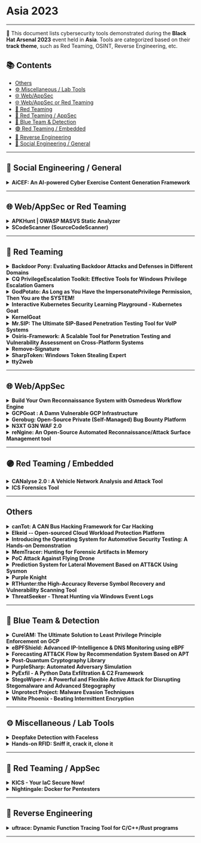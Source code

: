 # Asia 2023
---
📍 This document lists cybersecurity tools demonstrated during the **Black Hat Arsenal 2023** event held in **Asia**.
Tools are categorized based on their **track theme**, such as Red Teaming, OSINT, Reverse Engineering, etc.

## 📚 Contents
- [Others](#others)
- [⚙️ Miscellaneous / Lab Tools](#⚙️-miscellaneous-lab-tools)
- [🌐 Web/AppSec](#🌐-webappsec)
- [🌐 Web/AppSec or Red Teaming](#🌐-webappsec-or-red-teaming)
- [🔴 Red Teaming](#🔴-red-teaming)
- [🔴 Red Teaming / AppSec](#🔴-red-teaming-appsec)
- [🔵 Blue Team & Detection](#🔵-blue-team-detection)
- [🟣 Red Teaming / Embedded](#🟣-red-teaming-embedded)
- [🧠 Reverse Engineering](#🧠-reverse-engineering)
- [🧠 Social Engineering / General](#🧠-social-engineering-general)
---
## 🧠 Social Engineering / General
<details><summary><strong>AiCEF: An AI-powered Cyber Exercise Content Generation Framework</strong></summary>

![Asia 2023](https://img.shields.io/badge/Asia%202023-green) ![Category: 🧠 Social Engineering / General](https://img.shields.io/badge/Category:%20🧠%20Social%20Engineering%20/%20General-pink) ![Constantinos Patsakis](https://img.shields.io/badge/Constantinos%20Patsakis-informational) ![Alexandros Zacharis](https://img.shields.io/badge/Alexandros%20Zacharis-informational) ![Razvan Gavrila](https://img.shields.io/badge/Razvan%20Gavrila-informational)

🔗 **Link:** Not Available  
📝 **Description:** The core idea of AiCEF, is to harness the intelligence that is available from online and MISP reports, as well as threat groups' activities, arsenal etc., from, e.g., MITRE, to create relevant and timely cybersecurity exercises. To this end, we have developed a specialised ontology called Cyber Exercise Scenario Ontology (CESO), which extends STIX [2]. The core idea is to map reports; both from online resources and MISP, via a common ontology to graphs. This way, we abstract the events from the reports in a machine-readable form. The produced graphs can be infused with additional intelligence, e.g. the threat actor profile from MITRE, also mapped in our ontology. While this may fill gaps that would be missing from a report, one can also manipulate the graph to create custom and unique models. Finally, we exploit transformer-based language models like GPT to convert the graph into text that can serve as the scenario of a cybersecurity exercise.
We have tested and validated AiCEF with a group of experts in cybersecurity exercises, and the results clearly show that AiCEF significantly augments the capabilities in creating timely and relevant cybersecurity exercises in terms of both quality and time.

</details>

---
## 🌐 Web/AppSec or Red Teaming
<details><summary><strong>APKHunt | OWASP MASVS Static Analyzer</strong></summary>

![Asia 2023](https://img.shields.io/badge/Asia%202023-green) ![Category: 🌐 Web/AppSec or Red Teaming](https://img.shields.io/badge/Category:%20🌐%20Web/AppSec%20or%20Red%20Teaming-blue) ![Sumit Kalaria](https://img.shields.io/badge/Sumit%20Kalaria-informational) ![Mrunal Chawda](https://img.shields.io/badge/Mrunal%20Chawda-informational)

🔗 **Link:** [APKHunt | OWASP MASVS Static Analyzer](https://github.com/Cyber-Buddy/APKHunt)  
📝 **Description:** APKHunt is a comprehensive static code analysis tool for Android apps that is based on the OWASP MASVAS framework. The OWASP MASVS (Mobile Application Security Verification Standard) is the industry standard for mobile app security. APKHunt is intended primarily for mobile app developers and security testers, but it can be used by anyone to identify and address potential security vulnerabilities in their code.

With APKHunt, mobile software architects or developers can conduct thorough code reviews to ensure the security and integrity of their mobile applications, while security testers can use the tool to confirm the completeness and consistency of their test results. Whether you're a developer looking to build secure apps or an infosec tester charged with ensuring their security, APKHunt can be an invaluable resource for your work.

Key features of APKHunt:
- Scan coverage: Covers most of the SAST (Static Application Security Testing) related test cases of the OWASP MASVS framework.
- Optimised scanning: Specific rules are designed to check for particular security sinks, resulting in an almost accurate scanning process.
- Low false-positive rate: Designed to pinpoint and highlight the exact location of potential vulnerabilities in the source code.
- Output format: Results are provided in a TXT file format for easy readability for end-users.

Current Limitation:
- Supporting OS/Language: Capable of scanning the source code of an android APK file and is only supported on Linux environments.

Upcoming Features:
- Scanning of multiple APK files at the same time
- More output format such as HTML
- Integration with third-party tools

</details>

<details><summary><strong>SCodeScanner (SourceCodeScanner)</strong></summary>

![Asia 2023](https://img.shields.io/badge/Asia%202023-green) ![Category: 🌐 Web/AppSec or Red Teaming](https://img.shields.io/badge/Category:%20🌐%20Web/AppSec%20or%20Red%20Teaming-blue) ![Utkarsh Agrawal](https://img.shields.io/badge/Utkarsh%20Agrawal-informational)

🔗 **Link:** Not Available  
📝 **Description:** None

</details>

---
## 🔴 Red Teaming
<details><summary><strong>Backdoor Pony: Evaluating Backdoor Attacks and Defenses in Different Domains</strong></summary>

![Asia 2023](https://img.shields.io/badge/Asia%202023-green) ![Category: 🔴 Red Teaming](https://img.shields.io/badge/Category:%20🔴%20Red%20Teaming-red) ![Stefanos Koffas](https://img.shields.io/badge/Stefanos%20Koffas-informational)

🔗 **Link:** Not Available  
📝 **Description:** Outsourced training and crowdsourced datasets lead to a new threat for deep
learning models: the backdoor attack. In this attack, the adversary inserts a
secret functionality in a model, activated through malicious inputs. Backdoor
attacks represent an active research area due to diverse settings where they
represent a real threat. Still, there is no framework to evaluate existing
attacks and defenses in different domains. Only a few toolboxes have been
implemented, but most of them focus on computer vision and are difficult
to use. To bridge this gap, we present Backdoor Pony, a framework for
evaluating attacks and defenses in different domains through a user-friendly
GUI.

</details>

<details><summary><strong>CQ PrivilegeEscalation Toolkit: Effective Tools for Windows Privilege Escalation Gamers</strong></summary>

![Asia 2023](https://img.shields.io/badge/Asia%202023-green) ![Category: 🔴 Red Teaming](https://img.shields.io/badge/Category:%20🔴%20Red%20Teaming-red) ![Paula Januszkiewicz](https://img.shields.io/badge/Paula%20Januszkiewicz-informational) ![Mike Jankowski-Lorek](https://img.shields.io/badge/Mike%20Jankowski-Lorek-informational)

🔗 **Link:** Not Available  
📝 **Description:** CQURE PE Toolkit is focused on Windows Privilege Escalation tactics and techniques created to help to improve every privilege escalation game. This toolkit guides you through the process of exploiting a bug or design flaw in an operating system or software to gain elevated privileges to resources that are normally highly protected. Once you know what to look for and what to ignore, Privilege Escalation will become so much easier. This powerful toolkit is tremendously useful for those who are interested in penetration testing and professionals engaged in pen-testing who work in the areas of databases, systems, networks, or application administration.

</details>

<details><summary><strong>GodPotato: As Long as You Have the ImpersonatePrivilege Permission, Then You are the SYSTEM!</strong></summary>

![Asia 2023](https://img.shields.io/badge/Asia%202023-green) ![Category: 🔴 Red Teaming](https://img.shields.io/badge/Category:%20🔴%20Red%20Teaming-red) ![yichen zhang](https://img.shields.io/badge/yichen%20zhang-informational) ![Linhong Cao](https://img.shields.io/badge/Linhong%20Cao-informational)

🔗 **Link:** Not Available  
📝 **Description:** Based on the history of Potato privilege escalation for 6 years, from the beginning of RottenPotato to the end of JuicyPotatoNG, I discovered a new technology by researching DCOM, which enables privilege escalation in Windows 2012 - Windows 2022, now as long as you have "ImpersonatePrivilege" permission. Then you are "NT AUTHORITY\SYSTEM", usually WEB services and database services have "ImpersonatePrivilege" permissions.



Potato privilege escalation is usually used when we obtain WEB/database privileges. We can elevate a service user with low privileges to "NT AUTHORITY\SYSTEM" privileges.
However, the historical Potato has no way to run on the latest Windows system. When I was researching DCOM, I found a new method that can perform privilege escalation. There are some defects in rpcss when dealing with oxid, and rpcss is a service that must be opened by the system. , so it can run on almost any Windows OS, I named it GodPotato

</details>

<details><summary><strong>Interactive Kubernetes Security Learning Playground - Kubernetes Goat</strong></summary>

![Asia 2023](https://img.shields.io/badge/Asia%202023-green) ![Category: 🔴 Red Teaming](https://img.shields.io/badge/Category:%20🔴%20Red%20Teaming-red) ![Madhu Akula](https://img.shields.io/badge/Madhu%20Akula-informational)

🔗 **Link:** [Interactive Kubernetes Security Learning Playground - Kubernetes Goat](https://github.com/madhuakula/kubernetes-goat)  
📝 **Description:** Kubernetes Goat is an interactive Kubernetes security learning playground. It has intentionally vulnerable by design scenarios to showcase the common misconfigurations, real-world vulnerabilities, and security issues in Kubernetes clusters, containers, and cloud native environments.

It's tough to learn and understand Kubernetes security safely, practically, and efficiently. So here we come to solve this problem not only for security researchers but also to showcase how we can leverage it for attackers, defenders, developers, DevOps teams, and anyone interested in learning Kubernetes security. We are also helping products & vendors to showcase their product or tool's effectiveness by using these playground scenarios and also help them to use this to educate their customers and organizations. This project is a place to share knowledge with the community in well-documented quality content in hands-on scenario approaches.

</details>

<details><summary><strong>KernelGoat</strong></summary>

![Asia 2023](https://img.shields.io/badge/Asia%202023-green) ![Category: 🔴 Red Teaming](https://img.shields.io/badge/Category:%20🔴%20Red%20Teaming-red) ![Shivankar Madaan](https://img.shields.io/badge/Shivankar%20Madaan-informational)

🔗 **Link:** [KernelGoat](https://github.com/Rnalter/KernelGoat)  
📝 **Description:** "KernelGoat is a 'Vulnerable by Design' Linux kernel environment to learn and practice Kernel security issues"

</details>

<details><summary><strong>Mr.SIP: The Ultimate SIP-Based Penetration Testing Tool for VoIP Systems</strong></summary>

![Asia 2023](https://img.shields.io/badge/Asia%202023-green) ![Category: 🔴 Red Teaming](https://img.shields.io/badge/Category:%20🔴%20Red%20Teaming-red) ![Ismail Melih Tas](https://img.shields.io/badge/Ismail%20Melih%20Tas-informational) ![Neslisah Topcu](https://img.shields.io/badge/Neslisah%20Topcu-informational)

🔗 **Link:** Not Available  
📝 **Description:** Mr.SIP is a cutting-edge penetration testing tool designed specifically for VoIP systems. It is the most advanced and comprehensive offensive security tool available in the market for VoIP systems. Developed to assist security experts and system administrators in assessing the security of their VoIP systems and evaluating potential risks, Mr.SIP Pro offers a wide range of features to aid in this process.

Mr.SIP Pro enables users to discover VoIP servers and active users on the network, intercept and manipulate call data, crack user passwords, and identify and report on security vulnerabilities, exploits, and misconfigurations. It also provides a framework for creating advanced, stateful attack scenarios, such as stateful TDoS (Telephony Denial of Service) attacks. Additionally, it allows users to test the server's protocol stack for undiscovered zero-day vulnerabilities by sending irregular messages. With Mr.SIP Pro, security experts and system administrators can have complete visibility and control over their VoIP systems, enabling them to proactively identify and mitigate potential threats.

</details>

<details><summary><strong>Osiris-Framework: A Scalable Tool for Penetration Testing and Vulnerability Assessment on Cross-Platform Systems</strong></summary>

![Asia 2023](https://img.shields.io/badge/Asia%202023-green) ![Category: 🔴 Red Teaming](https://img.shields.io/badge/Category:%20🔴%20Red%20Teaming-red) ![Luis Eduardo Jacome Valencia](https://img.shields.io/badge/Luis%20Eduardo%20Jacome%20Valencia-informational) ![Samir Sanchez Garnica](https://img.shields.io/badge/Samir%20Sanchez%20Garnica-informational)

🔗 **Link:** Not Available  
📝 **Description:** Abstract—Osiris-Framework V1.337 is an open-source project designed to assist security researchers in penetration testing and vulnerability assessment exercises through unique features such as 0-days and helpers, custom-made modules, and the ability to provide valuable information about vulnerabilities in a specific target. Additionally, the framework can be executed in multi-platform systems which allows security researchers to perform audits from geographically widespread locations.

</details>

<details><summary><strong>Remove-Signature</strong></summary>

![Asia 2023](https://img.shields.io/badge/Asia%202023-green) ![Category: 🔴 Red Teaming](https://img.shields.io/badge/Category:%20🔴%20Red%20Teaming-red) ![Yuya Chudo](https://img.shields.io/badge/Yuya%20Chudo-informational)

🔗 **Link:** Not Available  
📝 **Description:** Remove-Signature is a tool designed to automate the process of generating a payload that can bypass anti-virus detection.

During red team testing, red team operators often need to prepare a payload that will not be detected by anti-virus software in order to be successful. One way to do this is to identify where the signatures used by anti-virus software are located in the payload, and then modifies bytes of the locations so that the modified payload will not be detected as malicious. This process can be time-consuming.

Remove-Signature aims to automate this process by identifying the signatures in the payload, and modifying a single byte of the signatures location in a way that will bypass anti-virus detection, while still maintaining the functionality of the payload. The tool understands the PE file format and only makes modifications that will not affect the payload's functionality. Unlike other existing tools that can only identify signatures, Remove-Signature is able to automatically generate a modified payload that can evade anti-virus detection.

The use of Remove-Signature can help to reduce the workload of red team operators and allow them to focus on other aspects of the red team engagement.

</details>

<details><summary><strong>SharpToken: Windows Token Stealing Expert</strong></summary>

![Asia 2023](https://img.shields.io/badge/Asia%202023-green) ![Category: 🔴 Red Teaming](https://img.shields.io/badge/Category:%20🔴%20Red%20Teaming-red) ![yichen zhang](https://img.shields.io/badge/yichen%20zhang-informational)

🔗 **Link:** Not Available  
📝 **Description:** During red team lateral movement, we often need to steal the permissions of other users. Under the defense of modern EDR, it is difficult for us to use Mimikatz to obtain other user permissions, and if the target user has no process alive, we have no way to use "OpenProcessToken" to steal Token.


SharpToken is a tool for exploiting Token leaks. It can find leaked Tokens from all processes in the system and use them. If you are a low-privileged service user, you can even use it to upgrade to "NT AUTHORITY\SYSTEM" privileges, and you can switch to the target user's desktop to do more without the target user's password. ..

</details>

<details><summary><strong>tty2web</strong></summary>

![Asia 2023](https://img.shields.io/badge/Asia%202023-green) ![Category: 🔴 Red Teaming](https://img.shields.io/badge/Category:%20🔴%20Red%20Teaming-red) ![Vlatko Kosturjak](https://img.shields.io/badge/Vlatko%20Kosturjak-informational)

🔗 **Link:** [tty2web](https://github.com/kost/tty2web/blob/master/LICENSE)  
📝 **Description:** tty2web can take any console program and convert it into a web application. It provides a proper console for your shell needs directly inside your browser, which means programs like vim, mc, or any program that needs tty will work as expected by default. Features include support for both bind and reverse mode, which is useful for penetration testing and NAT traversal, bidirectional file transfer, reverse SOCKS 5 functionality by emulating the regeorg interface, and API support for executing commands (imagine having a RESTful interface to your operating system shell). It supports collaboration and sharing between teams, is multiplatform, and runs well on Unix/Linux-based OSs running container payloads. It is based on gotty but has been heavily improved for security and penetration tester needs.

</details>

---
## 🌐 Web/AppSec
<details><summary><strong>Build Your Own Reconnaissance System with Osmedeus Workflow Engine</strong></summary>

![Asia 2023](https://img.shields.io/badge/Asia%202023-green) ![Category: 🌐 Web/AppSec](https://img.shields.io/badge/Category:%20🌐%20Web/AppSec-blue) ![Ai Ho](https://img.shields.io/badge/Ai%20Ho-informational)

🔗 **Link:** [Build Your Own Reconnaissance System with Osmedeus Workflow Engine](https://github.com/j3ssie/osmedeus)  
📝 **Description:** Osmedeus is a is a workflow framework designed to perform reconnaissance, with a focus on identifying the attack surface and conducting security testing on the specified target, including vulnerability scanning, port scanning, and content discovery

</details>

<details><summary><strong>GCPGoat : A Damn Vulnerable GCP Infrastructure</strong></summary>

![Asia 2023](https://img.shields.io/badge/Asia%202023-green) ![Category: 🌐 Web/AppSec](https://img.shields.io/badge/Category:%20🌐%20Web/AppSec-blue) ![Shantanu Kale](https://img.shields.io/badge/Shantanu%20Kale-informational) ![Rishappreet Singh Moonga](https://img.shields.io/badge/Rishappreet%20Singh%20Moonga-informational) ![Ravi Verma](https://img.shields.io/badge/Ravi%20Verma-informational) ![Govind Krishna](https://img.shields.io/badge/Govind%20Krishna-informational)

🔗 **Link:** Not Available  
📝 **Description:** GCPGoat is a vulnerable by design infrastructure on GCP featuring the latest released OWASP Top 10 web application security risks (2021) and other misconfiguration based on services such as IAM, Storage Bucket, Cloud Functions and Compute Engine. GCPGoat mimics real-world infrastructure but with added vulnerabilities. It features multiple escalation paths and is focused on a black-box approach.

</details>

<details><summary><strong>Gerobug: Open-Source Private (Self-Managed) Bug Bounty Platform</strong></summary>

![Asia 2023](https://img.shields.io/badge/Asia%202023-green) ![Category: 🌐 Web/AppSec](https://img.shields.io/badge/Category:%20🌐%20Web/AppSec-blue) ![Billy Sudarsono](https://img.shields.io/badge/Billy%20Sudarsono-informational) ![Felix Alexander](https://img.shields.io/badge/Felix%20Alexander-informational) ![Jessica Geofanie Ganadhi](https://img.shields.io/badge/Jessica%20Geofanie%20Ganadhi-informational) ![Yohan Muliono](https://img.shields.io/badge/Yohan%20Muliono-informational)

🔗 **Link:** Not Available  
📝 **Description:** Are you a company, planning to have your own bug bounty program, with minimum budget? We got you!

We are aware that some organizations have had difficulty establishing their own bug bounty program.
If you know what you're doing, using a third-party managed platform usually comes with a hefty price tag and increased security concerns.
However, creating your own independently run platform will take time and effort.

GEROBUG FEATURES:
Homepage
This should be the only page accessible by public, which contains Rules and Guidelines for your bug bounty program.

Email Parser
Bug Hunter will submit their findings by email, which Gerobug will parse, filter, and show them on dashboard.

Auto Reply and Notification
Bug Hunter's inquiries will be automatically replied and notified if there any updates on their report.
Company will also be notified via Slack if there any new report.

Report Management
Manage reports easily using a kanban model.

Report Filtering and Flagging
Reports from Bug Hunter will be filtered and flagged if there are duplicate indication.

Email Blacklisting
Gerobug can temporarily block and release emails that conducted spam activity

Auto Generate Certificate
We can generate certificate of appreciations for bug hunters so you don't have to ;)

Hall of Fame / Wall of fame / Leaderboard
Yeah we have it too

</details>

<details><summary><strong>N3XT G3N WAF 2.0</strong></summary>

![Asia 2023](https://img.shields.io/badge/Asia%202023-green) ![Category: 🌐 Web/AppSec](https://img.shields.io/badge/Category:%20🌐%20Web/AppSec-blue) ![Pengfei Yu](https://img.shields.io/badge/Pengfei%20Yu-informational) ![Bosen Zhang](https://img.shields.io/badge/Bosen%20Zhang-informational)

🔗 **Link:** Not Available  
📝 **Description:** Previously, we introduced N3XT G3N WAF (NGWAF) 1.0 at BHUSA 2022. The novel WAF 3.0 tool that seeks to relieve complex and difficult WAF detection mechanism with detection utilising a Sequential Neural Network (SNN) and traps attackers through a custom honeypotted environment. These assets are all dockerised for scalability.

However, further experiments have proven that a SNN may not be the most optimal when it comes down to contextualised defence as it processes information in a step by step and sequential manner. It gets relatively cumbersome and ineffective detecting chained or contexualised attacks. Both of which are extremely common in today's attacks.

Thus, we took another approach by swapping out our "brains". We revamped the SNN and went with a Recurrent Neural Network (RNN). The RNN is a much better choice for contextualised defense as the output of each layer is fed back as the input of the same layer. Thus, this allows the network to maintain a "memory" of the data it has processed. Our latest model is a RNN with a bi-directional LSTM module, it has an accuracy of 0.995 and a f1 score of 0.993.

We have also upgraded NGWAF's scalability in model deployment, model maintenance and the overall detection pipeline. This is all done with cloudifying the operations of the entire Machine Learning detection module. As compared to version 1.0 where users have to install and run the entire framework on their local system, NGWAF 2.0 has employed Infrastructure-as-Code (IaC) scripts, which auto-deploys the machine learning model's training & maintenance pipeline onto AWS resources (Sagemaker). The detection module has also been shifted from local deployment to AWS Sagemaker where we are able to standardise the hardware utilised for the ML model. This also allows further decoupling of the detection module from the rest of the system and allow for greater customisability.

BHUSA 2022 - Version 01: (https://www.blackhat.com/us-22/arsenal/schedule/index.html#nxt-gn-waf-ml-based-waf-with-retraining-and-detainment-through-honeypots-26609)

</details>

<details><summary><strong>reNgine: An Open-Source Automated Reconnaissance/Attack Surface Management tool</strong></summary>

![Asia 2023](https://img.shields.io/badge/Asia%202023-green) ![Category: 🌐 Web/AppSec](https://img.shields.io/badge/Category:%20🌐%20Web/AppSec-blue) ![Yogesh Ojha](https://img.shields.io/badge/Yogesh%20Ojha-informational)

🔗 **Link:** Not Available  
📝 **Description:** None

</details>

---
## 🟣 Red Teaming / Embedded
<details><summary><strong>CANalyse 2.0 : A Vehicle Network Analysis and Attack Tool</strong></summary>

![Asia 2023](https://img.shields.io/badge/Asia%202023-green) ![Category: 🟣 Red Teaming / Embedded](https://img.shields.io/badge/Category:%20🟣%20Red%20Teaming%20/%20Embedded-purple) ![Kartheek Lade](https://img.shields.io/badge/Kartheek%20Lade-informational)

🔗 **Link:** [CANalyse 2.0 : A Vehicle Network Analysis and Attack Tool](https://github.com/canalyse/CANalyse-2.0)  
📝 **Description:** CANalyse is a software tool built to analyse the log files in a creative powerful way to find out unique data sets automatically and inject the refined payload back into vehicle network. It can also connect to simple interfaces such as Telegram for remote control. Basically, while using this tool you can provide your bot-ID and be able to use the tool's inbuilt IDE over the internet through telegram.

CANalyse uses python-can library to sniff vehicle network packets and analyse the gathered information and uses the analysed information to command & control certain functions of the vehicle. CANalyse can be installed inside a raspberry-PI, to exploit the vehicle through a telegram bot by recording and analysing the vehicle network.

</details>

<details><summary><strong>ICS Forensics Tool</strong></summary>

![Asia 2023](https://img.shields.io/badge/Asia%202023-green) ![Category: 🟣 Red Teaming / Embedded](https://img.shields.io/badge/Category:%20🟣%20Red%20Teaming%20/%20Embedded-purple) ![Ori Perez](https://img.shields.io/badge/Ori%20Perez-informational) ![yogev shitrit](https://img.shields.io/badge/yogev%20shitrit-informational)

🔗 **Link:** Not Available  
📝 **Description:** ICS Forensics Tools is an open source forensic toolkit for analyzing Industrial PLC metadata and project files. Microsoft ICS Forensics Tools enables investigators to identify suspicious artifacts on ICS environment for detection of compromised devices during incident response or manual check. ICS Forensics Tools is open source, which allows investigators to verify the actions of the tool or customize it to specific needs, currently support Siemens S7.

</details>

---
## Others
<details><summary><strong>canTot: A CAN Bus Hacking Framework for Car Hacking</strong></summary>

![Asia 2023](https://img.shields.io/badge/Asia%202023-green) ![Category: Others](https://img.shields.io/badge/Category:%20Others-lightgrey) ![Jay Turla](https://img.shields.io/badge/Jay%20Turla-informational)

🔗 **Link:** [canTot: A CAN Bus Hacking Framework for Car Hacking](https://github.com/shipcod3/canTot)  
📝 **Description:** canTot is a CAN Bus hacking framework that focuses on known CAN Bus vulnerabilities or fun CAN Bus hacks. It is a Python-based CLI framework based on sploitkit and is easy to use because it is similar to working with Metasploit. It can also be used as a guide for pentesting vehicles and learning python for Car Hacking the easier way. This is not to reinvent the wheel of known CAN fuzzers, car exploration tools like caring caribou, or other great CAN analyzers out there. But to combine all the known vulnerabilities and fun CAN bus hacks in automotive security.

</details>

<details><summary><strong>Elkeid -- Open-sourced Cloud Workload Protection Platform</strong></summary>

![Asia 2023](https://img.shields.io/badge/Asia%202023-green) ![Category: Others](https://img.shields.io/badge/Category:%20Others-lightgrey) ![Enzhe Lu](https://img.shields.io/badge/Enzhe%20Lu-informational) ![Yue Chen](https://img.shields.io/badge/Yue%20Chen-informational) ![Alkene Pan](https://img.shields.io/badge/Alkene%20Pan-informational) ![Pengbo Yao](https://img.shields.io/badge/Pengbo%20Yao-informational)

🔗 **Link:** Not Available  
📝 **Description:** Ekeid is an open-source solution that is derived from ByteDance's internal best practices, which can meet the security requirements of various workloads such as hosts, containers, container clusters, and Serverless. With the unified design and integration of HIDS, Container Security, RASP, and K8S auditions all into one platform to meet the complex security requirements of different workload capacities in the current industry. At the same time, it can also implement multi-component capability association. The most valuable part is that each component of Elkeid has passed ByteDance's massive data and years of practical testing.

</details>

<details><summary><strong>Introducing the Operating System for Automotive Security Testing: A Hands-on Demonstration</strong></summary>

![Asia 2023](https://img.shields.io/badge/Asia%202023-green) ![Category: Others](https://img.shields.io/badge/Category:%20Others-lightgrey) ![RAVI RAJPUT](https://img.shields.io/badge/RAVI%20RAJPUT-informational)

🔗 **Link:** [Introducing the Operating System for Automotive Security Testing: A Hands-on Demonstration](https://github.com/MinghuiChen43/awesome-trustworthy-deep-learning/blob/master/FULL_LIST.md)  
📝 **Description:** Automotive security is a critical concern as vehicles become more connected and autonomous. To ensure the security of these systems, specialized operating systems are needed for testing and evaluating their vulnerabilities.

Our presentation introduces a new operating system for automotive security testing, designed specifically for this purpose. This operating system includes a range of tools and features that are essential for testing the security of automotive systems, such as support for different communication protocols and hardware interfaces. In particular, it includes tools for testing BLE, WiFi, and automotive ethernet, as well as a CAN testing setup.

In addition to these features, the operating system includes automation tools and a test lab to allow attendees to practice and apply their knowledge. This makes it an ideal platform for hands-on learning and experimentation.

By using this operating system, attendees will be able to test the security of their automotive systems and identify potential vulnerabilities. They will also gain practical experience in using the tools and techniques needed to secure these systems and prevent attacks.

Overall, our presentation provides a valuable resource for anyone interested in securing the increasingly complex and connected systems found in modern vehicles. By understanding the capabilities and limitations of this operating system, attendees will be better equipped to secure their own automotive systems and prevent vulnerabilities.

</details>

<details><summary><strong>MemTracer: Hunting for Forensic Artifacts in Memory</strong></summary>

![Asia 2023](https://img.shields.io/badge/Asia%202023-green) ![Category: Others](https://img.shields.io/badge/Category:%20Others-lightgrey) ![May Alsaif](https://img.shields.io/badge/May%20Alsaif-informational)

🔗 **Link:** Not Available  
📝 **Description:** MemTracer is a tool that offers live memory analysis capabilities, allowing digital forensic practitioners to discover and investigate stealthy attack traces hidden in memory.
Advanced persistence threat (APT) adversaries use stealthy attack tactics that only leave volatile short-lived memory evidence. The reflective Dynamic-Link Library (DLL) load technique is considered one of the stealthiest attack techniques. Reflective DLL load allows adversaries to load malicious code directly into memory, rather than loading a file from the disk. Thus, reflective
DLL load leaves no digital evidence present on the disk. The malicious DLL continues to execute as long as the compromised process is running. Terminating a compromised process leads to the removal of the malicious DLL from memory, and the release of the memory region back to the pool for reallocation. Therefore, memory needs to be examined periodically in order to detect the existence of a malicious DLL that loaded reflectively into memory.
Loading DLL reflectively produces an unusual memory region's characteristics that can indicate its existence. The MemTracer tool was developed to efficiently scan memory regions to detect reflective DLL loading symptoms. Mainly, MemTracer aims to detect native .NET framework DLLs that are loaded reflectively. Additionally, MemTracer provides the ability to search for a specific loaded DLL by name, which can retrieve the list of processes that have abnormally loaded the specified module for further investigation.

</details>

<details><summary><strong>PoC Attack Against Flying Drone</strong></summary>

![Asia 2023](https://img.shields.io/badge/Asia%202023-green) ![Category: Others](https://img.shields.io/badge/Category:%20Others-lightgrey) ![Kelvin Wong](https://img.shields.io/badge/Kelvin%20Wong-informational)

🔗 **Link:** [PoC Attack Against Flying Drone](https://github.com/lidq92/arxiv-daily)  
📝 **Description:** Advancements in UAV technology are opening new opportunities and applications in various fields of life. However, these advancements are also causing new challenges in terms of security, adaptability, and consistency. Especially the small drones are even suffering from architectural issues and the definition of security and safety issues.


Most of the UAS system are using 2.4 or 5.8Ghz for remote connection and video transmission. Counter UAS units always purchase very expensive anti-drone or detection system, eg drone gun. To review the applicability, our team developed an open-source hand crafted device to achieve the task. During the demonstration, DJI smart drone and some custom-made FPV drone will be the target of the attack

</details>

<details><summary><strong>Prediction System for Lateral Movement Based on ATT&CK Using Sysmon</strong></summary>

![Asia 2023](https://img.shields.io/badge/Asia%202023-green) ![Category: Others](https://img.shields.io/badge/Category:%20Others-lightgrey) ![Yukihiro Kozai](https://img.shields.io/badge/Yukihiro%20Kozai-informational) ![Koki Watarai](https://img.shields.io/badge/Koki%20Watarai-informational) ![Takuho Mitsunaga](https://img.shields.io/badge/Takuho%20Mitsunaga-informational)

🔗 **Link:** [Prediction System for Lateral Movement Based on ATT&CK Using Sysmon](https://github.com/LeThiHongMinh/MITRE-review-papers)  
📝 **Description:** This tool converts Windows logs collected by Sysmon into MITER ATT&CK Technique and allows us to refer to attack types and progress based on the ATT&CK structure.
In a company network, when we detect that a device has been infected with malware, it is not easy to find other infected devices, and we consume a lot of human resources and time. With this tool, we can grasp the possibility of infection to other devices and the progress of attack using ATT&CK and statistical methods based on the Sysmon log.
Furthermore, this tool automatically converts aggregated Sysmon logs into ATT&CK Technique using Atomic Red Team's library. The converted information is visualized in a list format or colored in the ATT&CK Matrix.
It is beneficial when significant and chaotic logs can be transformed into a clear cybersecurity knowledge base format in a few moments. The tool is also helpful for real-world anomaly detection and cybersecurity learning.
We will provide this tool as a Web application and publish its source code on GitHub.

</details>

<details><summary><strong>Purple Knight</strong></summary>

![Asia 2023](https://img.shields.io/badge/Asia%202023-green) ![Category: Others](https://img.shields.io/badge/Category:%20Others-lightgrey) ![Jacqueline Young](https://img.shields.io/badge/Jacqueline%20Young-informational)

🔗 **Link:** [Purple Knight](https://github.com/IBM/db2-jupyter/blob/master/Db2_11.1_Features/generate_json.ipynb)  
📝 **Description:** Business applications on-premises and in the cloud rely on Active Directory (AD) and Azure Active Directory for authentication, making it a critical piece of IT infrastructure. But securing Active Directory is difficult given its constant flux, its sheer number of settings, and the increasingly sophisticated threat landscape. This creates potential exploitable Indicators of Exposure in AD, and if you have or had a bad actor in your AD you will want to understand the Indicators of Compromise (IOCs) which is the evidence an attacker is there. In this session, we will talk about the Purple Knight freeware tool by Semperis which helps organizations understand the security posture of their hybrid Active Directory as it pertains to IOEs and IOCs.

</details>

<details><summary><strong>RTHunter:the High-Accuracy Reverse Symbol Recovery and Vulnerability Scanning Tool</strong></summary>

![Asia 2023](https://img.shields.io/badge/Asia%202023-green) ![Category: Others](https://img.shields.io/badge/Category:%20Others-lightgrey) ![Minghang Shen](https://img.shields.io/badge/Minghang%20Shen-informational) ![Chaoyang Lin](https://img.shields.io/badge/Chaoyang%20Lin-informational) ![Minghao Lin](https://img.shields.io/badge/Minghao%20Lin-informational) ![Qi Fan](https://img.shields.io/badge/Qi%20Fan-informational)

🔗 **Link:** [RTHunter:the High-Accuracy Reverse Symbol Recovery and Vulnerability Scanning Tool](https://github.com/MinghaoLin2000/MinghaoLin2000.github.io/blob/master/index.md)  
📝 **Description:** RTOS (Real-Time Operating Systems) are widely used in critical fields such as aerospace, transportation, communication infrastructure, medical devices, oil industry, and industrial robots due to their reliability and stability. However, the real-time nature of RTOS makes the analysis threshold high, resulting in limited security research tools compared to time-sharing operating systems.


RTHunter is an efficient RTOS reverse symbol recovery and vulnerability scanning tool. It collects a large number of RTOS projects and mainstream network framework projects in multiple versions, builds a firmware resource library covering dozens of mainstream RTOS systems, and builds thousands of function features and historical vulnerability function features through trace-based information methods. And by solving the slow recognition speed and accuracy problem of bindiff through trace-based fuzzy feature matching method. RTHunter can achieve more than 50% recognition accuracy on mainstream RTOS routers, and has found supply chain vulnerabilities affecting multiple brands and dozens of RTOS devices through recorded vulnerability features. RTHunter can also use personal reverse information to fill the entire database and form a custom efficient tool.

</details>

<details><summary><strong>ThreatSeeker - Threat Hunting via Windows Event Logs</strong></summary>

![Asia 2023](https://img.shields.io/badge/Asia%202023-green) ![Category: Others](https://img.shields.io/badge/Category:%20Others-lightgrey) ![Ashish Bhangale](https://img.shields.io/badge/Ashish%20Bhangale-informational) ![G Khartheesvar](https://img.shields.io/badge/G%20Khartheesvar-informational) ![Arafat Ansari](https://img.shields.io/badge/Arafat%20Ansari-informational)

🔗 **Link:** [ThreatSeeker - Threat Hunting via Windows Event Logs](https://github.com/ine-labs/ThreatSeeker)  
📝 **Description:** Threat hunting using Windows logs is essential for identifying and mitigating potential security threats within an organization's network. It can be a time-consuming and painstaking process due to a large amount of data that needs to be collected and analyzed. The threat-hunting process could be repetitive. However, this process can be improved through custom scripts and tools.

In this talk, we will introduce ThreatSeeker, a windows log analysis framework that allows a threat hunter to find the common threats on the machine quickly. This tool also helps a threat hunter to detect APT movements. ThreatSeeker will allow a user to detect the following attacks:

- Suspicious account behavior
- User Creation and Added/Removed User to Admin group
- Brute Force Attack Detection on SMB, RDP, WinRM, etc.
- Brute Force Attack Detection
- Detection of malicious executable
- Detection of PTH Attack
- Suspicious service creation
- Installed Service with the executable in Suspicious locations
- Detection of Modifying, Starting, Disabling, and Stopping Service
- Detection of special privileges assigned
- Suspicious Command Auditing
- Powershell with Suspicious Argument
- PowerShell Downloads
- Execution of Suspicious executable,, i.e., rundll32.exe, sc.exe, mshta.exe, wscript.exe, cscript.exe
- Suspicious Windows Registry Modification, Addition
- Many More...

All the code and deployment scripts will be made open-source after the talk.

</details>

---
## 🔵 Blue Team & Detection
<details><summary><strong>CureIAM: The Ultimate Solution to Least Privilege Principle Enforcement on GCP</strong></summary>

![Asia 2023](https://img.shields.io/badge/Asia%202023-green) ![Category: 🔵 Blue Team & Detection](https://img.shields.io/badge/Category:%20🔵%20Blue%20Team%20&%20Detection-cyan) ![Kenny Gotama](https://img.shields.io/badge/Kenny%20Gotama-informational) ![Rohit Sehgal](https://img.shields.io/badge/Rohit%20Sehgal-informational)

🔗 **Link:** Not Available  
📝 **Description:** CureIAM is an easy-to-use, reliable, and performant engine that enables DevOps and security teams to quickly clean up over-permissioned IAM accounts on GCP infrastructure. By leveraging GCP IAM Recommender APIs and the Cloudmarker framework, CureIAM automatically enforces least privilege principle on a daily basis, and helps to ensure that only the necessary permissions are granted to GCP accounts.

Key Features

- Config driven workflow for easy customization
- Scalable and production-grade design
- Embedded scheduling for daily enforcement
- Plugin-driven architecture for additional functionality
- Track actionable insights and records actions for audit purposes
- Scoring and enforcement of recommendations to ensure safety and security

</details>

<details><summary><strong>eBPFShield: Advanced IP-Intelligence & DNS Monitoring using eBPF</strong></summary>

![Asia 2023](https://img.shields.io/badge/Asia%202023-green) ![Category: 🔵 Blue Team & Detection](https://img.shields.io/badge/Category:%20🔵%20Blue%20Team%20&%20Detection-cyan) ![Sagar Bhure](https://img.shields.io/badge/Sagar%20Bhure-informational)

🔗 **Link:** [eBPFShield: Advanced IP-Intelligence & DNS Monitoring using eBPF](https://github.com/sagarbhure/eBPFShield)  
📝 **Description:** eBPFShield is a powerful security tool that utilizes eBPF and Python to provide real-time IP-Intelligence and DNS monitoring. By executing in kernel space, eBPFShield avoids costly context switches, making it a high-performance solution for detecting and preventing malicious behavior on your network. The tool offers efficient monitoring of outbound connections and comparison with threat intelligence feeds, making it an effective solution for identifying and mitigating potential threats. The tool includes features such as DNS monitoring, IP-Intelligence, and the ability to pull down public threat feeds.

Additionally, it includes a roadmap for future developments such as support for IPv6, automated IP reputation analysis using Machine Learning algorithms, and integration with popular SIEM systems for centralized monitoring and alerting.

eBPFShield is especially useful for companies and organizations that handle sensitive information and need to ensure the security of their networks. It's an efficient solution to monitor and protect servers from potential threats and it can help to prevent data breaches and other cyber attacks.

</details>

<details><summary><strong>Forecasting ATT&CK Flow by Recommendation System Based on APT</strong></summary>

![Asia 2023](https://img.shields.io/badge/Asia%202023-green) ![Category: 🔵 Blue Team & Detection](https://img.shields.io/badge/Category:%20🔵%20Blue%20Team%20&%20Detection-cyan) ![Masaki Kuwano](https://img.shields.io/badge/Masaki%20Kuwano-informational) ![Koki Watarai](https://img.shields.io/badge/Koki%20Watarai-informational) ![Takuho Mitsunaga](https://img.shields.io/badge/Takuho%20Mitsunaga-informational)

🔗 **Link:** Not Available  
📝 **Description:** Our tool is to forecast undetected ATT&CK techniques based on collaborative filtering and graph databases.
PCs and servers are generating massive logs daily, on the other hand, SOCs analysts are required to detect and respond quickly to cyber-attacks. However, it will take a lot of time to detect cyber-attacks if SOC analysts do not have clues. Conventional log analysis tools such as SIEM can detect attacks but cannot predict the next attack from the information already obtained. Recommendation systems often used in e-commerce sites can predict future purchasing behavior by analyzing the user's purchase history. Replacing with ATT&CK, each attacker group can be considered a user, and techniques attackers use can be regarded as a user's purchase history.
Using this tool, the logs are mapped to ATT&CK techniques by uploading log files to create a technique usage history of the attacker (adversary) currently conducting an ongoing attack. The adversary's technique usage history and past APT attack data are used for collaborative filtering to predict which techniques the adversary may use in the future. This visualization is　displayed together with the ATT&CK tactic, enabling you to see the attack flow in stages of progression. In addition, search queries of SIEM associated with forecasted ATT&CK technique are outputted. SOC analysts can consider attacks quickly and comprehensively by using queries.
The source code of this tool and an example analysis will be shown on GitHub. It is available as a web application.

</details>

<details><summary><strong>Post-Quantum Cryptography Library</strong></summary>

![Asia 2023](https://img.shields.io/badge/Asia%202023-green) ![Category: 🔵 Blue Team & Detection](https://img.shields.io/badge/Category:%20🔵%20Blue%20Team%20&%20Detection-cyan) ![Sagar Bhure](https://img.shields.io/badge/Sagar%20Bhure-informational) ![Shain Singh](https://img.shields.io/badge/Shain%20Singh-informational)

🔗 **Link:** Not Available  
📝 **Description:** This library provides a convenient way for developers to integrate post-quantum cryptography into their applications, helping to protect sensitive information from potential quantum computing attacks. We present f5oqs_sdk, a Python 3 library that wraps the liboqs C library, which is part of the Open Quantum Safe (OQS) project. The OQS project aims to develop and prototype quantum-resistant cryptography. The f5oqs_sdk offers a unified API for post-quantum key encapsulation and digital signature schemes, as well as a collection of open-source implementations of post-quantum cryptography algorithms. It also provides support for alternative RNGs through the randombytes[] functions. The library is available on PyPI and can be easily installed with pip. The paper provides a brief overview of the installation process and usage of the library, along with examples of how to use the API.

f5oqs_sdk is a powerful tool for developers who want to integrate post-quantum cryptography into their applications. It provides a unified and easy-to-use API for implementing quantum-resistant cryptography, helping to protect sensitive information from potential quantum computing attacks.

</details>

<details><summary><strong>PurpleSharp: Automated Adversary Simulation</strong></summary>

![Asia 2023](https://img.shields.io/badge/Asia%202023-green) ![Category: 🔵 Blue Team & Detection](https://img.shields.io/badge/Category:%20🔵%20Blue%20Team%20&%20Detection-cyan) ![Mauricio Velazco](https://img.shields.io/badge/Mauricio%20Velazco-informational)

🔗 **Link:** Not Available  
📝 **Description:** None

</details>

<details><summary><strong>PyExfil - A Python Data Exfiltration & C2 Framework</strong></summary>

![Asia 2023](https://img.shields.io/badge/Asia%202023-green) ![Category: 🔵 Blue Team & Detection](https://img.shields.io/badge/Category:%20🔵%20Blue%20Team%20&%20Detection-cyan) ![Yuval Nativ](https://img.shields.io/badge/Yuval%20Nativ-informational)

🔗 **Link:** Not Available  
📝 **Description:** PyExfil is a python data exfiltration package. It is currently an open source package allowing everyone to download, use and edit the code. It has several modules classified in 4 types of data exfiltration purposes. It is designed to enable Security personnel to test their Data Leakage Prevention mechanisms by attempting to leak various types of data and examine alerting and prevention mechanisms employed in their infrastructure.

</details>

<details><summary><strong>StegoWiper+: A Powerful and Flexible Active Attack for Disrupting Stegomalware and Advanced Stegography</strong></summary>

![Asia 2023](https://img.shields.io/badge/Asia%202023-green) ![Category: 🔵 Blue Team & Detection](https://img.shields.io/badge/Category:%20🔵%20Blue%20Team%20&%20Detection-cyan) ![Alfonso Muñoz](https://img.shields.io/badge/Alfonso%20Muñoz-informational) ![Manuel Urueña](https://img.shields.io/badge/Manuel%20Urueña-informational)

🔗 **Link:** [StegoWiper+: A Powerful and Flexible Active Attack for Disrupting Stegomalware and Advanced Stegography](https://github.com/mindcrypt/stegowiper)  
📝 **Description:** Over the last 10 years, many threat groups have employed stegomalware or other steganography-based techniques to attack organizations from all sectors and in all regions of the world. Some examples are: APT15/Vixen Panda, APT23/Tropic Trooper, APT29/Cozy Bear, APT32/OceanLotus, APT34/OilRig, APT37/ScarCruft, APT38/Lazarus Group, Duqu Group, Turla, Vawtrack, Powload, Lokibot, Ursnif, IceID, etc.Our research shows that most groups are employing very simple techniques (at least from an academic perspective) and known tools to circumvent perimeter defenses, although more advanced groups are also using steganography to hide C&C communication and data exfiltration. We argue that this lack of sophistication is not due to the lack of knowledge in steganography (some APTs have already experimented with advanced algorithms) but simply because organizations are not able to defend themselves, even against the simplest steganography techniques.

During the demonstration we will show the practical limitations of applying existing automated steganalysis techniques for companies that want to prevent infections or information theft by these threat actors. For this reason, we have created stegoWiper, a tool to blindly disrupt any image-based stegomalware, attacking the weakest point of all steganography algorithms: their robustness. We'll show that it is capable of disrupting all steganography techniques and tools (Invoke-PSImage, F5, Steghide, openstego, ...) employed nowadays. In fact, the more sophisticated a steganography technique is, the more disruption stegoWiper produces. Moreover, our active attack allows us to disrupt any steganography payload from all the images exchanged by an organization by means of a web proxy ICAP (Internet Content Adaptation Protocol) service, in real time and without having to identify which images contain hidden data first.

After our presentation at BlackHat USA 2022 Arsenal we have been working on supporting, disrupting, state-of-the-art advanced algorithms available in the academic literature, based on matrix encryption, wet-papers, etc. (e.g. Hill, J-Uniward, Hugo). Especially we have paid attention to the YASS algorithm (https://pboueke.github.io/CryptoStego/) resistant to numerous active attacks and commercial CDR-type software. Finally our tool is able to defeat them.

</details>

<details><summary><strong>Unprotect Project: Malware Evasion Techniques</strong></summary>

![Asia 2023](https://img.shields.io/badge/Asia%202023-green) ![Category: 🔵 Blue Team & Detection](https://img.shields.io/badge/Category:%20🔵%20Blue%20Team%20&%20Detection-cyan) ![Thomas Roccia](https://img.shields.io/badge/Thomas%20Roccia-informational)

🔗 **Link:** [Unprotect Project: Malware Evasion Techniques](https://github.com/fr0gger)  
📝 **Description:** Malware evasion consists of techniques used by malware to bypass security in place, circumvent automated and static analysis as well as avoiding detection and harden reverse engineering. There is a broad specter of techniques that can be used. In this talk we will review the history of malware evasion techniques, understand the latest trends currently used by threat actors and bolster your security analysis skills by getting more knowledge about evasion mechanisms.

We will present the latest major update of the Unprotect Project an open-source documentation about malware evasion techniques. The goal will be to present the project and see how we can leverage it for use cases, including threat intelligence, malware analysis, strengthen security, train people, and extend the Mitre ATT&CK matrix. Over the years it has become a well renowned place for security researchers. During this talk we will review some of the most important update.

This presentation can benefit both Blue and Red Team as it will provide knowledge and information on how malware can bypass your security in place and stay under the radar. You will learn about the intrinsic mechanisms used by attackers to compromise you without you even realizing it!

</details>

<details><summary><strong>White Phoenix - Beating Intermittent Encryption</strong></summary>

![Asia 2023](https://img.shields.io/badge/Asia%202023-green) ![Category: 🔵 Blue Team & Detection](https://img.shields.io/badge/Category:%20🔵%20Blue%20Team%20&%20Detection-cyan) ![Ari Novick](https://img.shields.io/badge/Ari%20Novick-informational) ![Amir Landau](https://img.shields.io/badge/Amir%20Landau-informational)

🔗 **Link:** [White Phoenix - Beating Intermittent Encryption](https://github.com/mittidesai/Stock-Market-Prediction/blob/master/120_clusters)  
📝 **Description:** Intermittent Encryption (aka Partial Encryption) is a new trend in the world of ransomware. It's been adopted by many notorious groups such as BlackCat Ransomware, Play Ransomware and more. Altogether, the groups using intermittent encryption have successfully targeted hundreds of organizations in 2022 alone. However, even though intermittent encryption has its advantages, it leaves much of the content of targeted files unencrypted. In this talk, we will demonstrate a tool that uses this limitation to recover valuable data, such as text and images from documents encrypted by these groups, allowing the victims to recover some of their lost data.

</details>

---
## ⚙️ Miscellaneous / Lab Tools
<details><summary><strong>Deepfake Detection with Faceless</strong></summary>

![Asia 2023](https://img.shields.io/badge/Asia%202023-green) ![Category: ⚙️ Miscellaneous / Lab Tools](https://img.shields.io/badge/Category:%20⚙️%20Miscellaneous%20/%20Lab%20Tools-gray) ![Manh Pham](https://img.shields.io/badge/Manh%20Pham-informational) ![Dong Duong](https://img.shields.io/badge/Dong%20Duong-informational)

🔗 **Link:** Not Available  
📝 **Description:** None

</details>

<details><summary><strong>Hands-on RFID: Sniff it, crack it, clone it</strong></summary>

![Asia 2023](https://img.shields.io/badge/Asia%202023-green) ![Category: ⚙️ Miscellaneous / Lab Tools](https://img.shields.io/badge/Category:%20⚙️%20Miscellaneous%20/%20Lab%20Tools-gray) ![Kelvin Wong](https://img.shields.io/badge/Kelvin%20Wong-informational) ![Dennis Goh](https://img.shields.io/badge/Dennis%20Goh-informational)

🔗 **Link:** Not Available  
📝 **Description:** None

</details>

---
## 🔴 Red Teaming / AppSec
<details><summary><strong>KICS - Your IaC Secure Now!</strong></summary>

![Asia 2023](https://img.shields.io/badge/Asia%202023-green) ![Category: 🔴 Red Teaming / AppSec](https://img.shields.io/badge/Category:%20🔴%20Red%20Teaming%20/%20AppSec-red) ![Nuno Oliveira](https://img.shields.io/badge/Nuno%20Oliveira-informational) ![Joao Reigota](https://img.shields.io/badge/Joao%20Reigota-informational)

🔗 **Link:** Not Available  
📝 **Description:** KICS stands for Keeping Infrastructure as Code Secure. It is open source and is a must-have for any cloud native project to find security vulnerabilities, compliance issues, and infrastructure misconfigurations early in the development cycle of the underlying infrastructure-as-code (IaC).

KICS supports about 20 different technologies including Terraform, Cloudformation, Kubernetes, Docker, over several cloud providers like AWS, Microsoft Azure or Google Cloud. It is the only open-source project that has achieved any Center for Internet Security (CIS) certification.

KICS is fully customizable and extensible by the addition of rules for new vulnerabilities. It is available as a Docker image, and is paired in multiple platforms to leverage its integration on the development life-cycle and the DevSecOps mentality of its users. Gitlab has chosen KICS as its default IaC scanner; it is also available in ArgoHub, as a hook in TerraformCloud or as a Github Action for Github workflows.

One of the most recent features of KICS is auto remediation. With this feature KICS goes full cycle in preventing vulnerable code from going into production by scanning the code, exposing the issues, and automatically remediating them. Such a feature is both available from the CLI interface, or via a plugin for the Visual Studio Code editor, where we bring together auto-remediation and real-time scanning. As the developer writes IaC scripts, KICS automatically looks for vulnerabilities, proposes fixes and remediates them. By the time the IaC scripts are finished, developers are rest assured that it is safe to go into production. This is shift-left security brought to its splendor.

</details>

<details><summary><strong>Nightingale: Docker for Pentesters</strong></summary>

![Asia 2023](https://img.shields.io/badge/Asia%202023-green) ![Category: 🔴 Red Teaming / AppSec](https://img.shields.io/badge/Category:%20🔴%20Red%20Teaming%20/%20AppSec-red) ![Raja Nagori](https://img.shields.io/badge/Raja%20Nagori-informational)

🔗 **Link:** [Nightingale: Docker for Pentesters](https://github.com/RAJANAGORI/Nightingale)  
📝 **Description:** Have you ever been encounter where you configured the security virtual envieonment in the virtualbox and after someday the VM got crashed. All your configuration, tool setup, important information about the taget, POC's and what not, all will be gone and you can't recover the same.

With the same problem, I created the Nightingale based on the docker technology which provides you the exact security environment where you can expreicne the tools which a pentesters required at the time of pentesting. Adding to this, you no need to worry about your data, configuration and all other important. Nightingale will automatically restore the configuration once the new container will be up.

</details>

---
## 🧠 Reverse Engineering
<details><summary><strong>uftrace: Dynamic Function Tracing Tool for C/C++/Rust programs</strong></summary>

![Asia 2023](https://img.shields.io/badge/Asia%202023-green) ![Category: 🧠 Reverse Engineering](https://img.shields.io/badge/Category:%20🧠%20Reverse%20Engineering-orange) ![Kim MinJeong](https://img.shields.io/badge/Kim%20MinJeong-informational) ![Honggyu Kim](https://img.shields.io/badge/Honggyu%20Kim-informational)

🔗 **Link:** Not Available  
📝 **Description:** uftrace is a function tracing tool that helps in the analysis of C/C++/Rust programs. It hooks into the entry and exit of each function, recording timestamps as well as the function's arguments and return values. uftrace is capable of tracing both user and kernel functions, as well as library functions and system events providing an integrated execution flow in a single timeline.

Initially, uftrace only supported function tracing with compiler support. However, it now allows users to trace function calls without recompilation by analyzing instructions in each function prologue and dynamically and selectively patching those instructions.

Users can also write and run scripts for each function entry and exit using python/luajit APIs to create custom tools for their specific purposes.

uftrace offers various filters to reduce the amount of trace data and provides visualization using Chrome trace viewer and flame graphs, allowing for a big picture view of the execution flow.

uftrace was open sourced in 2016 and has been developed at https://github.com/namhyung/uftrace.

</details>

---